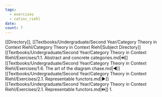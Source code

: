 ```yaml
---
tags:
  - exercises
  - catinc_riehl
date: 
count: 7
---
```

[[Directory]], [[Textbooks/Undergraduate/Second Year/Category Theory in Context Riehl/Category Theory in Context Riehl|Subject Directory]]
[[Textbooks/Undergraduate/Second Year/Category Theory in Context Riehl/Exercises/1.1. Abstract and concrete categories.md|🞀🞀]] [[Textbooks/Undergraduate/Second Year/Category Theory in Context Riehl/Exercises/1.6. The art of the diagram chase.md|◀]] [[Textbooks/Undergraduate/Second Year/Category Theory in Context Riehl/Exercises/2.1. Representable functors.md|▶]] [[Textbooks/Undergraduate/Second Year/Category Theory in Context Riehl/Exercises/2.1. Representable functors.md|🞂🞂]]
1. 